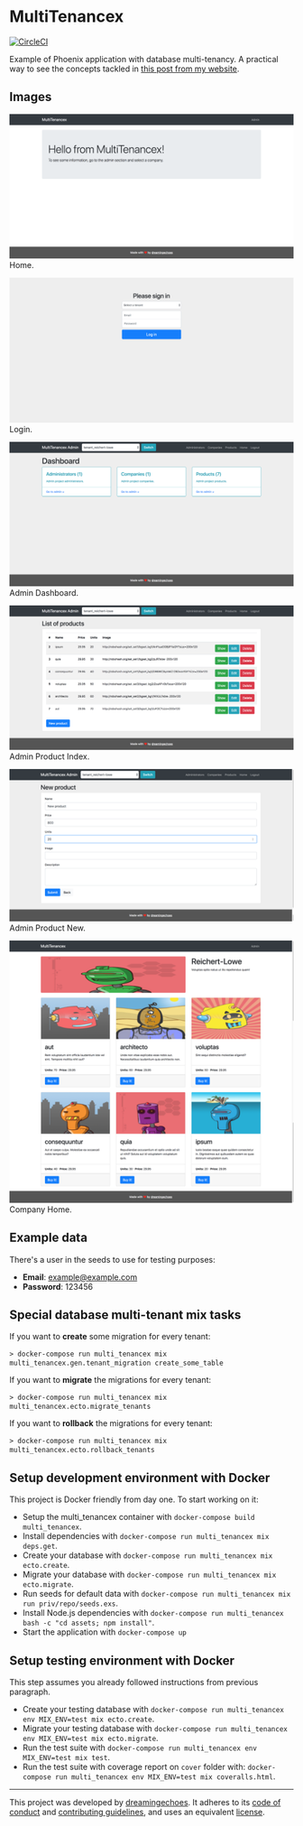 # MultiTenancex

[![CircleCI](https://circleci.com/gh/dreamingechoes/multi_tenancex.svg?style=shield)](https://circleci.com/gh/dreamingechoes/multi_tenancex)

Example of Phoenix application with database multi-tenancy. A practical way to see the concepts tackled
in [this post from my website](http://dreamingecho.es/blog/a-dive-into-database-multi-tenancy-in-elixir-with-ecto).

## Images

![Home](.images/multi_tenancex_home.png)
Home.

![Login](.images/multi_tenancex_login.png)
Login.

![Admin Dashboard](.images/multi_tenancex_admin_dashboard.png)
Admin Dashboard.

![Admin Product Index](.images/multi_tenancex_admin_product_index.png)
Admin Product Index.

![Admin Product New](.images/multi_tenancex_admin_product_new.png)
Admin Product New.

![Company Home](.images/multi_tenancex_company_home.png)
Company Home.

## Example data

There's a user in the seeds to use for testing purposes:

- **Email**: example@example.com
- **Password**: 123456

## Special database multi-tenant mix tasks

If you want to **create** some migration for every tenant:


```
> docker-compose run multi_tenancex mix multi_tenancex.gen.tenant_migration create_some_table
```


If you want to **migrate** the migrations for every tenant:


```
> docker-compose run multi_tenancex mix multi_tenancex.ecto.migrate_tenants
```

If you want to **rollback** the migrations for every tenant:


```
> docker-compose run multi_tenancex mix multi_tenancex.ecto.rollback_tenants
```

## Setup development environment with Docker

This project is Docker friendly from day one. To start working on it:

* Setup the multi_tenancex container with `docker-compose build multi_tenancex`.
* Install dependencies with `docker-compose run multi_tenancex mix deps.get`.
* Create your database with `docker-compose run multi_tenancex mix ecto.create`.
* Migrate your database with `docker-compose run multi_tenancex mix ecto.migrate`.
* Run seeds for default data with `docker-compose run multi_tenancex mix run priv/repo/seeds.exs`.
* Install Node.js dependencies with `docker-compose run multi_tenancex bash -c "cd assets; npm install"`.
* Start the application with `docker-compose up`

## Setup testing environment with Docker

This step assumes you already followed instructions from previous paragraph.

* Create your testing database with `docker-compose run multi_tenancex env MIX_ENV=test mix ecto.create`.
* Migrate your testing database with `docker-compose run multi_tenancex env MIX_ENV=test mix ecto.migrate`.
* Run the test suite with `docker-compose run multi_tenancex env MIX_ENV=test mix test`.
* Run the test suite with coverage report on `cover` folder with: `docker-compose run multi_tenancex env MIX_ENV=test mix coveralls.html`.

----------------------------

This project was developed by [dreamingechoes](https://github.com/dreamingechoes).
It adheres to its [code of conduct](https://github.com/dreamingechoes/base/blob/master/files/CODE_OF_CONDUCT.md) and
[contributing guidelines](https://github.com/dreamingechoes/base/blob/master/files/CONTRIBUTING.md), and uses an equivalent [license](https://github.com/dreamingechoes/base/blob/master/files/LICENSE).

